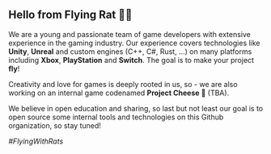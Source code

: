 ## Hello from Flying Rat 🐀👋

We are a young and passionate team of game developers with extensive experience in the gaming industry. Our experience covers technologies like **Unity**, **Unreal** and custom engines (C++, C#, Rust, ...) on many platforms including **Xbox**, **PlayStation** and **Switch**.
The goal is to make your project **fly**!

Creativity and love for games is deeply rooted in us, so - we are also working on an internal game codenamed **Project Cheese 🧀** (TBA).

We believe in open education and sharing, so last but not least our goal is to open source some internal tools and technologies on this Github organization, so stay tuned!

_#FlyingWithRats_
